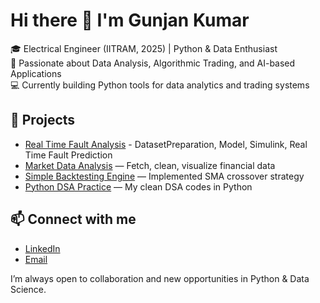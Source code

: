 # Hi there 👋 I'm Gunjan Kumar  

🎓 Electrical Engineer (IITRAM, 2025) | Python & Data Enthusiast  
🔬 Passionate about Data Analysis, Algorithmic Trading, and AI-based Applications  
💻 Currently building Python tools for data analytics and trading systems  

## 📌 Projects
- [Real Time Fault Analysis](https://github.com/gk269rgb-ai/real-time-fault-classification
) - DatasetPreparation, Model, Simulink, Real Time Fault Prediction
- [Market Data Analysis](https://github.com/gk269rgb-ai/market-data-analysis) — Fetch, clean, visualize financial data  
- [Simple Backtesting Engine](https://github.com/gk269rgb-ai/simple-backtesting-engine) — Implemented SMA crossover strategy  
- [Python DSA Practice](https://github.com/gk269rgb-ai/python-dsa-practice) — My clean DSA codes in Python  


## 📫 Connect with me
- [LinkedIn](https://www.linkedin.com/in/gunjan-kumar-478632240)  
- [Email](mailto:gunjan269kumar@gmail.com)  



I’m always open to collaboration and new opportunities in Python & Data Science. 
